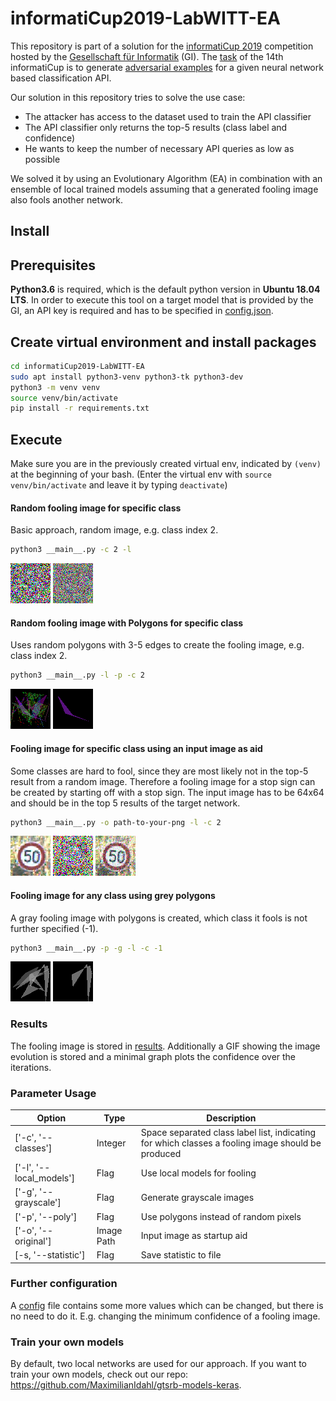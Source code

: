 # informatiCup2019-LabWITT-EA


This repository is part of a solution for the [informatiCup 2019](http://www.informaticup.de) competition
hosted by the [Gesellschaft für Informatik](https://gi.de) (GI).
The [task](https://github.com/InformatiCup/InformatiCup2019/blob/master/Irrbilder.pdf) 
of the 14th informatiCup is to generate [adversarial examples](https://blog.openai.com/adversarial-example-research/) 
for a given neural network based classification API.

Our solution in this repository tries to solve the use case:
* The attacker has access to the dataset used to train the API classifier
* The API classifier only returns the top-5 results (class label and confidence) 
* He wants to keep the number of necessary API queries as low as possible

We solved it by using an Evolutionary Algorithm (EA) in combination with an ensemble of local 
trained models 
assuming that a generated fooling image also fools another network.

## Install

## Prerequisites
__Python3.6__ is required, which is the default python version in __Ubuntu 18.04 LTS__.
In order to execute this tool on a target model that is provided by the GI, an API key is required 
and has to be specified in 
[config.json](
./config.json).

## Create virtual environment and install packages
```bash
cd informatiCup2019-LabWITT-EA
sudo apt install python3-venv python3-tk python3-dev
python3 -m venv venv
source venv/bin/activate
pip install -r requirements.txt
```

## Execute
Make sure you are in the previously created virtual env, indicated by `(venv)` at the beginning of your bash. (Enter the virtual env with `source venv/bin/activate` and leave it by typing `deactivate`)
#### Random fooling image for specific class
Basic approach, random image, e.g. class index 2.
``` bash
python3 __main__.py -c 2 -l
```

![](examples/examples_readme_random_02.png "Zulässige Höchstgeschwindigkeit (50): 94%")
![](examples/examples_readme_random_02.gif "Zulässige Höchstgeschwindigkeit (50): 94%")

#### Random fooling image with Polygons for specific class
Uses random polygons with 3-5 edges to create the fooling image, e.g. class index 2.
``` bash
python3 __main__.py -l -p -c 2
```

![](examples/examples_readme_poly_02.png "Zulässige Höchstgeschwindigkeit (50): 95%")
![](examples/examples_readme_poly_02.gif "Zulässige Höchstgeschwindigkeit (50): 95%")

#### Fooling image for specific class using an input image as aid
Some classes are hard to fool, since they are most likely not in the top-5 result from a random 
image. Therefore a fooling image for a stop sign can be created by starting off with a stop sign. The input image has to be 64x64 and should be in the top 5 results of the target network.
``` bash
python3 __main__.py -o path-to-your-png -l -c 2
```

![](examples/examples_readme_original_02.png "Original: Zulässige Höchstgeschwindigkeit (50): 99%")
![](examples/examples_readme_original_fool_02.png "Zulässige Höchstgeschwindigkeit (50): 95%")
![](examples/examples_readme_original_fool_02.gif "Zulässige Höchstgeschwindigkeit (50): 95%")

#### Fooling image for any class using grey polygons
A gray fooling image with polygons is created, which class it fools is not further specified (-1).
``` bash
python3 __main__.py -p -g -l -c -1
```

![](examples/examples_readme_poly_03.png "Zulässige Höchstgeschwindigkeit (60): 98%")
![](examples/examples_readme_poly_03.gif "Zulässige Höchstgeschwindigkeit (60): 98%")

### Results
The fooling image is stored in [results](./results). Additionally a GIF showing the image evolution
 is stored and a minimal graph plots the confidence over the iterations.

### Parameter Usage
| Option | Type | Description | 
|---------------|----------|---------|
| ['-c', '--classes'] | Integer | Space separated class label list, indicating for which classes a fooling image should be produced| 
| ['-l', '--local_models'] | Flag | Use local models for fooling| 
| ['-g', '--grayscale'] | Flag | Generate grayscale images | 
| ['-p', '--poly'] | Flag | Use polygons instead of random pixels | 
| ['-o', '--original'] | Image Path | Input image as startup aid | 
| [-s, '--statistic'] | Flag | Save statistic to file |

### Further configuration
A [config](./config.json) file contains some more values which can be changed, but there is no need to do it. E.g. changing the minimum confidence of a fooling image.

### Train your own models
By default, two local networks are used for our approach.
If you want to train your own models, check out our repo:
https://github.com/MaximilianIdahl/gtsrb-models-keras.
